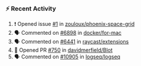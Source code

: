 ### :zap: Recent Activity

<!--START_SECTION:activity-->

1. ❗ Opened issue [#1](https://github.com/zouloux/phoenix-space-grid/issues/1) in [zouloux/phoenix-space-grid](https://github.com/zouloux/phoenix-space-grid)
2. 🗣 Commented on [#6898](https://github.com/docker/for-mac/issues/6898#issuecomment-2014160167) in [docker/for-mac](https://github.com/docker/for-mac)
3. 🗣 Commented on [#6441](https://github.com/raycast/extensions/pull/6441#issuecomment-2011091277) in [raycast/extensions](https://github.com/raycast/extensions)
4. 💪 Opened PR [#750](https://github.com/davidmerfield/Blot/pull/750) in [davidmerfield/Blot](https://github.com/davidmerfield/Blot)
5. 🗣 Commented on [#10905](https://github.com/logseq/logseq/issues/10905#issuecomment-1912828479) in [logseq/logseq](https://github.com/logseq/logseq)
<!--END_SECTION:activity-->
